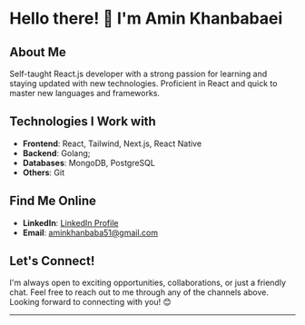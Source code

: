 # Hello there! 👋 I'm Amin Khanbabaei

## About Me
Self-taught React.js developer with a strong passion for learning and staying updated with new technologies. Proficient in React and quick to master new languages and frameworks.

## Technologies I Work with
- **Frontend**: React, Tailwind, Next.js, React Native
- **Backend**: Golang;
- **Databases**: MongoDB, PostgreSQL
- **Others**: Git

## Find Me Online
- **LinkedIn**: [LinkedIn Profile](https://www.linkedin.com/in/mohammad-amin-khanbabaei-805365221/)
- **Email**: aminkhanbaba51@gmail.com

## Let's Connect!
I'm always open to exciting opportunities, collaborations, or just a friendly chat. Feel free to reach out to me through any of the channels above. Looking forward to connecting with you! 😊

---
